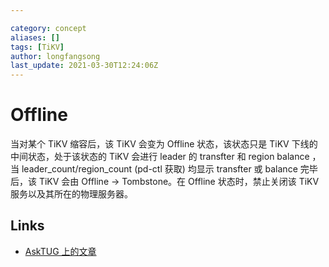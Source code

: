 ```yaml
---

category: concept
aliases: []
tags: [TiKV]
author: longfangsong
last_update: 2021-03-30T12:24:06Z
---
```


# Offline

当对某个 TiKV 缩容后，该 TiKV 会变为 Offline 状态，该状态只是 TiKV 下线的中间状态，处于该状态的 TiKV 会进行 leader 的 transfter 和 region balance ，当 leader_count/region_count (pd-ctl 获取) 均显示 transfter 或 balance 完毕后，该 TiKV 会由 Offline -> Tombstone。在 Offline 状态时，禁止关闭该 TiKV 服务以及其所在的物理服务器。

## Links

- [AskTUG 上的文章](https://asktug.com/t/topic/37551)
